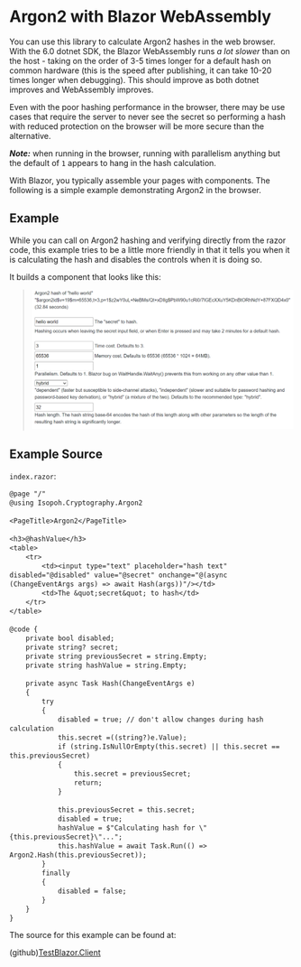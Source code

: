 ﻿# Argon2 with Blazor WebAssembly

You can use this library to calculate Argon2 hashes in the web browser.
With the 6.0 dotnet SDK, the Blazor WebAssembly runs _a lot slower_ than
on the host - taking on the order of 3-5 times longer for a default hash 
on common hardware (this is the speed after publishing, it can take 10-20
times longer when debugging). This should improve as both dotnet improves
and WebAssembly improves.

Even with the poor hashing performance in the browser, there may be use cases
that require the server to never see the secret so performing a hash with
reduced protection on the browser will be more secure than the alternative.

***Note:*** when running in the browser, running with parallelism anything but
the default of `1` appears to hang in the hash calculation.

With Blazor, you typically assemble your pages with components. The following
is a simple example demonstrating Argon2 in the browser.

## Example

While you can call on Argon2 hashing and verifying directly from the razor
code, this example tries to be a little more friendly in that it tells you
when it is calculating the hash and disables the controls when it is doing
so.

It builds a component that looks like this:

> ![HashComponent](../images/HashComponent.PNG)

## Example Source

`index.razor`:
```razor
@page "/"
@using Isopoh.Cryptography.Argon2

<PageTitle>Argon2</PageTitle>

<h3>@hashValue</h3>
<table>
    <tr>
        <td><input type="text" placeholder="hash text" disabled="@disabled" value="@secret" onchange="@(async (ChangeEventArgs args) => await Hash(args))"/></td>
        <td>The &quot;secret&quot; to hash</td>
    </tr>
</table>

@code {
    private bool disabled;
    private string? secret;
    private string previousSecret = string.Empty;
    private string hashValue = string.Empty;

    private async Task Hash(ChangeEventArgs e)
    {
        try
        {
            disabled = true; // don't allow changes during hash calculation
            this.secret =((string?)e.Value);
            if (string.IsNullOrEmpty(this.secret) || this.secret == this.previousSecret)
            {
                this.secret = previousSecret;
                return;
            }

            this.previousSecret = this.secret;
            disabled = true;
            hashValue = $"Calculating hash for \"{this.previousSecret}\"...";
            this.hashValue = await Task.Run(() => Argon2.Hash(this.previousSecret));
        }
        finally
        {
            disabled = false;
        }
    }
}
```

The source for this example can be found at:

(github)[TestBlazor.Client](https://github.com/mheyman/Isopoh.Cryptography.Argon2/blob/master/test/TestBlazor.Wasm)